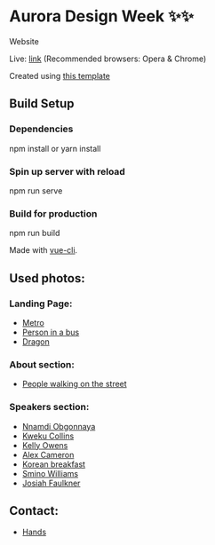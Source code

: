 # Aurora Design Week ✨✨

Website 

Live: [link](https://aurora-design-week.herokuapp.com)
(Recommended browsers: Opera & Chrome)

Created using [this template](https://www.uistore.design/items/aurora-free-web-elements-for-adobe-xd-and-sketch/)

## Build Setup

### Dependencies
npm install or yarn install

### Spin up server with reload
npm run serve

### Build for production
npm run build

Made with [vue-cli](https://cli.vuejs.org/).


## Used photos:

### Landing Page:
* [Metro](https://unsplash.com/photos/4XIUmOxP2xQ)
* [Person in a bus](https://unsplash.com/photos/zm438klkxU4)
* [Dragon](https://unsplash.com/photos/qKeNO57OxWo)

### About section:
* [People walking on the street](https://unsplash.com/photos/C45XqxDRdbU)

### Speakers section:
* [Nnamdi Obgonnaya](https://unsplash.com/photos/Ib-4pQtdHt0)
* [Kweku Collins](https://unsplash.com/photos/DwGIBfqLxno)
* [Kelly Owens](https://unsplash.com/photos/3paYH1ewz3s)
* [Alex Cameron](https://unsplash.com/photos/-5Vl9oimYlU)
* [Korean breakfast](https://unsplash.com/photos/WE0gt7t4o2k)
* [Smino Williams](https://unsplash.com/photos/cG-A0o4zV1w)
* [Josiah Faulkner](https://unsplash.com/photos/yGqsr6EVrGw)

## Contact:
* [Hands](https://unsplash.com/photos/D9kOnC_1AHw)